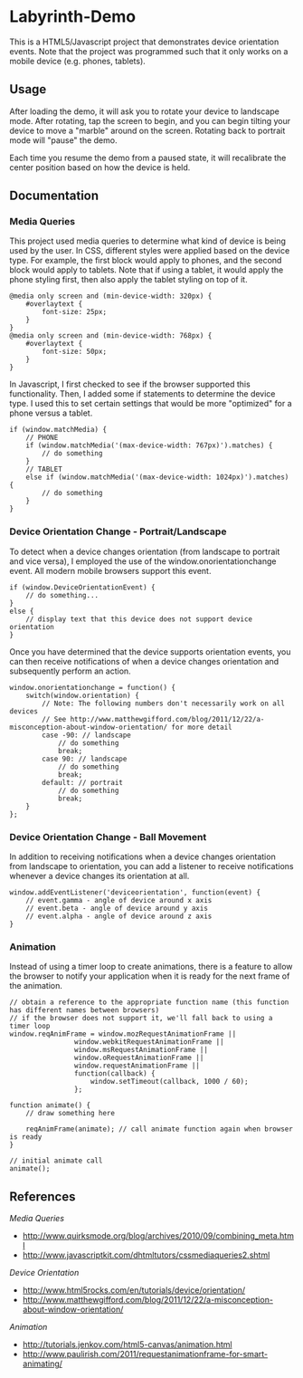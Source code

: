 Labyrinth-Demo
==============
This is a HTML5/Javascript project that demonstrates device orientation events. Note that the project was programmed such that it only works on a mobile device (e.g. phones, tablets). 

## Usage
After loading the demo, it will ask you to rotate your device to landscape mode. After rotating, tap the screen to begin, and you can begin tilting your device to move a "marble" around on the screen. Rotating back to portrait mode will "pause" the demo.

Each time you resume the demo from a paused state, it will recalibrate the center position based on how the device is held. 

## Documentation
### Media Queries
This project used media queries to determine what kind of device is being used by the user. In CSS, different styles were applied based on the device type. For example, the first block would apply to phones, and the second block would apply to tablets. Note that if using a tablet, it would apply the phone styling first, then also apply the tablet styling on top of it. 
```
@media only screen and (min-device-width: 320px) {
	#overlaytext {
		font-size: 25px;
	}
}
@media only screen and (min-device-width: 768px) {
	#overlaytext {
		font-size: 50px;
	}
}
```

In Javascript, I first checked to see if the browser supported this functionality. Then, I added some if statements to determine the device type. I used this to set certain settings that would be more "optimized" for a phone versus a tablet. 
```
if (window.matchMedia) {
	// PHONE
	if (window.matchMedia('(max-device-width: 767px)').matches) {
		// do something
	}
	// TABLET
	else if (window.matchMedia('(max-device-width: 1024px)').matches) {
		// do something
	}
}
```

### Device Orientation Change - Portrait/Landscape
To detect when a device changes orientation (from landscape to portrait and vice versa), I employed the use of the window.onorientationchange event. All modern mobile browsers support this event. 
```
if (window.DeviceOrientationEvent) {
    // do something...
}
else {
    // display text that this device does not support device orientation
}
```
Once you have determined that the device supports orientation events, you can then receive notifications of when a device changes orientation and subsequently perform an action.
```
window.onorientationchange = function() { 
	switch(window.orientation) {  
	    // Note: The following numbers don't necessarily work on all devices
	    // See http://www.matthewgifford.com/blog/2011/12/22/a-misconception-about-window-orientation/ for more detail
  		case -90: // landscape
  		    // do something
  			break;
 		case 90: // landscape
 		    // do something
    		break; 
  		default: // portrait
  		    // do something
    		break; 
	}
};
```

### Device Orientation Change - Ball Movement
In addition to receiving notifications when a device changes orientation from landscape to orientation, you can add a listener to receive notifications whenever a device changes its orientation at all. 
```
window.addEventListener('deviceorientation', function(event) {
    // event.gamma - angle of device around x axis
    // event.beta - angle of device around y axis
    // event.alpha - angle of device around z axis
}
```

### Animation
Instead of using a timer loop to create animations, there is a feature to allow the browser to notify your application when it is ready for the next frame of the animation. 
```
// obtain a reference to the appropriate function name (this function has different names between browsers)
// if the browser does not support it, we'll fall back to using a timer loop
window.reqAnimFrame = window.mozRequestAnimationFrame ||
                window.webkitRequestAnimationFrame ||
                window.msRequestAnimationFrame ||
                window.oRequestAnimationFrame ||
                window.requestAnimationFrame || 
                function(callback) {
          			window.setTimeout(callback, 1000 / 60);
        		};
        		
function animate() {
    // draw something here
    
    reqAnimFrame(animate); // call animate function again when browser is ready
}

// initial animate call
animate();
```


## References
<i>Media Queries</i>
- http://www.quirksmode.org/blog/archives/2010/09/combining_meta.html
- http://www.javascriptkit.com/dhtmltutors/cssmediaqueries2.shtml

<i>Device Orientation</i>
- http://www.html5rocks.com/en/tutorials/device/orientation/
- http://www.matthewgifford.com/blog/2011/12/22/a-misconception-about-window-orientation/

<i>Animation</i>
- http://tutorials.jenkov.com/html5-canvas/animation.html
- http://www.paulirish.com/2011/requestanimationframe-for-smart-animating/
